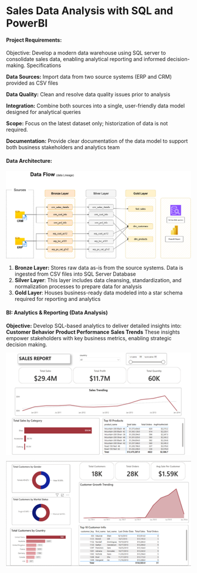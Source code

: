 # Sales Data Analysis with SQL and PowerBI
#### Project Requirements:

Objective: Develop a modern data warehouse using SQL server to consolidate sales data, enabling analytical reporting and informed decision-making.
Specifications

**Data Sources:** Import data from two source systems (ERP and CRM) provided as CSV files

**Data Quality:** Clean and resolve data quality issues prior to analysis

**Integration:** Combine both sources into a single, user-friendly data model designed for analytical queries

**Scope:** Focus on the latest dataset only; historization of data is not required.

**Documentation:** Provide clear documentation of the data model to support both business stakeholders and analytics team

#### Data Architecture:
![Data Lineage Diagram](diagrams/step_6_data_lineage.png)
1.	**Bronze Layer:** Stores raw data as-is from the source systems. Data is ingested from CSV files into SQL Server Database
2.	**Silver Layer**: This layer includes data cleansing, standardization, and normalization processes to prepare data for analysis
3.  **Gold Layer**: Houses business-ready data modeled into a star schema required for reporting and analytics

#### BI: Analytics & Reporting (Data Analysis)
**Objective:** Develop SQL-based analytics to deliver detailed insights into:
**Customer Behavior**
**Product Performance**
**Sales Trends**
These insights empower stakeholders with key business metrics, enabling strategic decision making. 


![Sales Report](diagrams/sales_report.png)



![Customers Report](diagrams/customers_report.png)
